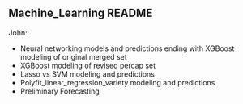 ## Machine_Learning README

John:
- Neural networking models and predictions ending with XGBoost modeling of original merged set
- XGBoost modeling of revised percap set
- Lasso vs SVM modeling and predictions
- Polyfit_linear_regression_variety modeling and predictions
- Preliminary Forecasting 
